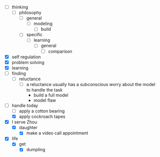 - [ ] thinking
    - [ ] philosophy
        - [ ] general
            - [ ] modeling
                - [ ] build
        - [ ] specific
            - [ ] learning
                - [ ] general
                    - [ ] comparison
- [x] self regulation
- [x] problem solving
- [x] learning
- [ ] finding
    - [ ] reluctance
        - [ ] a reluctance usually has a subconscious worry about the model to handle the task
            - build a full model
            - model flaw
- [ ] handle today
    - [ ] apply a cotton bearing
    - [x] apply cockroach tapes
- [x] I serve Zhou
    - [x] daughter
        - [x] make a video call appointment
- [x] life
    - [x] get
        - [x] dumpling